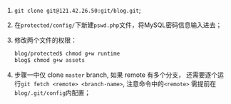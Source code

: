 1. `git clone git@121.42.26.50:git/blog.git`;
2. 在`protected/config/`下新建`pswd.php`文件，将MySQL密码信息输入进去；
3. 修改两个文件的权限：
   
   ```bash
   blog/protected$ chmod g+w runtime
   blog$ chmod g+w assets
   ```

4. 步骤一中仅 clone `master` branch, 如果 remote 有多个分支，
还需要逐个运行`git fetch <remote> <branch-name>`, 
注意命令中的`<remote>`
需提前在`blog/.git/config`内配置；
